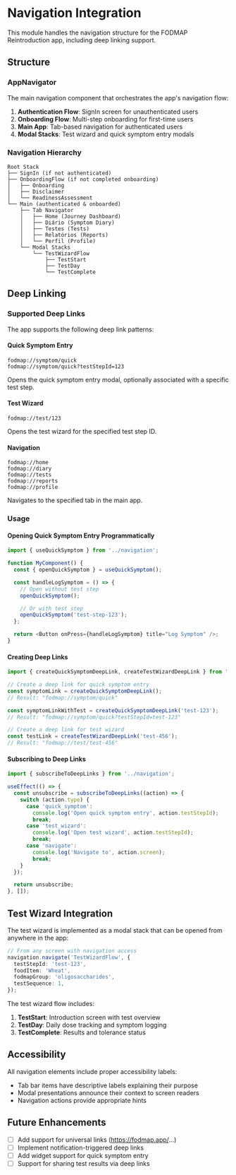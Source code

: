 # Navigation Integration

This module handles the navigation structure for the FODMAP Reintroduction app, including deep linking support.

## Structure

### AppNavigator

The main navigation component that orchestrates the app's navigation flow:

1. **Authentication Flow**: SignIn screen for unauthenticated users
2. **Onboarding Flow**: Multi-step onboarding for first-time users
3. **Main App**: Tab-based navigation for authenticated users
4. **Modal Stacks**: Test wizard and quick symptom entry modals

### Navigation Hierarchy

```
Root Stack
├── SignIn (if not authenticated)
├── OnboardingFlow (if not completed onboarding)
│   ├── Onboarding
│   ├── Disclaimer
│   └── ReadinessAssessment
└── Main (authenticated & onboarded)
    ├── Tab Navigator
    │   ├── Home (Journey Dashboard)
    │   ├── Diário (Symptom Diary)
    │   ├── Testes (Tests)
    │   ├── Relatórios (Reports)
    │   └── Perfil (Profile)
    └── Modal Stacks
        └── TestWizardFlow
            ├── TestStart
            ├── TestDay
            └── TestComplete
```

## Deep Linking

### Supported Deep Links

The app supports the following deep link patterns:

#### Quick Symptom Entry

```
fodmap://symptom/quick
fodmap://symptom/quick?testStepId=123
```

Opens the quick symptom entry modal, optionally associated with a specific test step.

#### Test Wizard

```
fodmap://test/123
```

Opens the test wizard for the specified test step ID.

#### Navigation

```
fodmap://home
fodmap://diary
fodmap://tests
fodmap://reports
fodmap://profile
```

Navigates to the specified tab in the main app.

### Usage

#### Opening Quick Symptom Entry Programmatically

```typescript
import { useQuickSymptom } from '../navigation';

function MyComponent() {
  const { openQuickSymptom } = useQuickSymptom();

  const handleLogSymptom = () => {
    // Open without test step
    openQuickSymptom();

    // Or with test step
    openQuickSymptom('test-step-123');
  };

  return <Button onPress={handleLogSymptom} title="Log Symptom" />;
}
```

#### Creating Deep Links

```typescript
import { createQuickSymptomDeepLink, createTestWizardDeepLink } from '../navigation';

// Create a deep link for quick symptom entry
const symptomLink = createQuickSymptomDeepLink();
// Result: "fodmap://symptom/quick"

const symptomLinkWithTest = createQuickSymptomDeepLink('test-123');
// Result: "fodmap://symptom/quick?testStepId=test-123"

// Create a deep link for test wizard
const testLink = createTestWizardDeepLink('test-456');
// Result: "fodmap://test/test-456"
```

#### Subscribing to Deep Links

```typescript
import { subscribeToDeepLinks } from '../navigation';

useEffect(() => {
  const unsubscribe = subscribeToDeepLinks((action) => {
    switch (action.type) {
      case 'quick_symptom':
        console.log('Open quick symptom entry', action.testStepId);
        break;
      case 'test_wizard':
        console.log('Open test wizard', action.testStepId);
        break;
      case 'navigate':
        console.log('Navigate to', action.screen);
        break;
    }
  });

  return unsubscribe;
}, []);
```

## Test Wizard Integration

The test wizard is implemented as a modal stack that can be opened from anywhere in the app:

```typescript
// From any screen with navigation access
navigation.navigate('TestWizardFlow', {
  testStepId: 'test-123',
  foodItem: 'Wheat',
  fodmapGroup: 'oligosaccharides',
  testSequence: 1,
});
```

The test wizard flow includes:

1. **TestStart**: Introduction screen with test overview
2. **TestDay**: Daily dose tracking and symptom logging
3. **TestComplete**: Results and tolerance status

## Accessibility

All navigation elements include proper accessibility labels:

- Tab bar items have descriptive labels explaining their purpose
- Modal presentations announce their context to screen readers
- Navigation actions provide appropriate hints

## Future Enhancements

- [ ] Add support for universal links (https://fodmap.app/...)
- [ ] Implement notification-triggered deep links
- [ ] Add widget support for quick symptom entry
- [ ] Support for sharing test results via deep links
